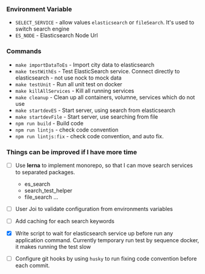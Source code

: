 ### Environment Variable

- `SELECT_SERVICE` - allow values `elasticsearch` or `fileSearch`. It's used to switch search engine
- `ES_NODE` - Elasticsearch Node Url 

### Commands

- `make importDataToEs` - Import city data to elasticsearch
- `make testWithEs` - Test ElasticSearch service. Connect directly to elasticsearch - not use nock to mock data 
- `make testUnit` - Run all unit test on docker
- `make killAllServices` - Kill all running services
- `make cleanup` - Clean up all containers, volumne, services which do not use
- `make startdevES` - Start server, using search from elasticsearch
- `make startdevFile` - Start server, use searching from file
- `npm run build` - Build code
- `npm run lintjs` - check code convention 
- `npm run lintjs:fix` - check code convention, and auto fix.

### Things can be improved if I have more time

- [ ] Use **lerna** to implement monorepo, so that I can move search services to separated packages. 

    - es_search
    - search_test_helper
    - file_search
    ... 

- [ ] User Joi to validate configuration from environments variables
- [ ] Add caching for each search keywords   
- [x] Write script to wait for elasticsearch service up before run any application command. 
Currently temporary run test by sequence docker, it makes running the test slow       
- [ ] Configure git hooks by using `husky` to run fixing code convention before each commit.
 
